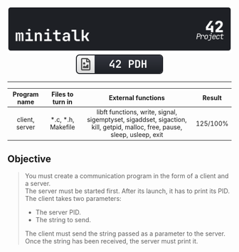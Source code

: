 <div align="center">
  <img src="https://github.com/gawbsouza/42-pdh/blob/main/dark/minitalk_dark.svg"><br>
  <a href="https://github.com/gawbsouza/42-pdh"><img src="https://github.com/gawbsouza/42-pdh/blob/main/badge/42pdh_badge.svg"></a>
</div>

___
Program name | Files to turn in | External functions | Result
:---: | :---: | :---: | :--:
client, server	| *.c, *.h, Makefile| libft functions, write, signal, sigemptyset, sigaddset, sigaction, kill, getpid, malloc, free, pause, sleep, usleep, exit | 125/100%

## Objective

> You must create a communication program in the form of a client and a server.   
> The server must be started first. After its launch, it has to print its PID.   
The client takes two parameters:
> * The server PID.  
> * The string to send.  
> 
> The client must send the string passed as a parameter to the server.
Once the string has been received, the server must print it.


